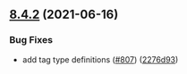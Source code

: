 ## [8.4.2](https://github.com/contentful/contentful.js/compare/v8.4.1...v8.4.2) (2021-06-16)


### Bug Fixes

* add tag type definitions ([#807](https://github.com/contentful/contentful.js/issues/807)) ([2276d93](https://github.com/contentful/contentful.js/commit/2276d9381387be0fb68943d6231b528385244c7c))
